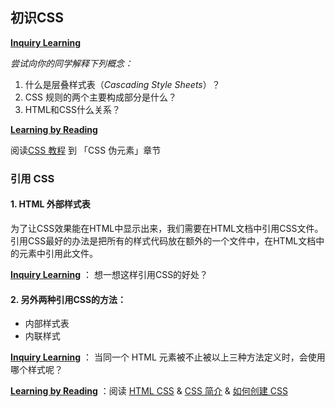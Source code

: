 ## 初识CSS

**<u>Inquiry Learning</u>**

*尝试向你的同学解释下列概念：*

1. 什么是层叠样式表（*Cascading Style Sheets*）？
2. CSS 规则的两个主要构成部分是什么？
3. HTML和CSS什么关系？

**<u>Learning by Reading</u>**  

阅读[CSS 教程](http://www.w3school.com.cn/css/index.asp) 到 「CSS 伪元素」章节

### 引用 CSS

#### 1. HTML 外部样式表

为了让CSS效果能在HTML中显示出来，我们需要在HTML文档中引用CSS文件。引用CSS最好的办法是把所有的样式代码放在额外的一个文件中，在HTML文档中的<head>元素中引用此文件。

**<u>Inquiry Learning</u>** ： 想一想这样引用CSS的好处？

#### 2. 另外两种引用CSS的方法：

- 内部样式表
- 内联样式


**<u>Inquiry Learning</u>** ： 当同一个 HTML 元素被不止被以上三种方法定义时，会使用哪个样式呢？  

**<u>Learning by Reading</u>** ：阅读 [HTML CSS](http://www.w3school.com.cn/html/html_css.asp) & [CSS 简介](http://www.w3school.com.cn/css/css_intro.asp) & [如何创建 CSS](http://www.w3school.com.cn/css/css_howto.asp)
